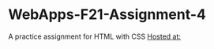 # WebApps-F21-Assignment-4
A practice assignment for HTML with CSS
[Hosted at:](https://44-563-webapps-f21.github.io/webapps-f21-assignment-4-adarsh-m/)